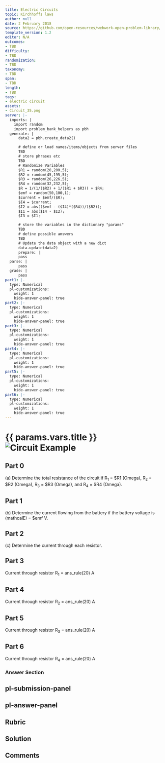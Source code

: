 ```yaml
---
title: Electric Circuits
topic: Kirchhoffs laws
author: null
date: 2 February 2018
source: https://github.com/open-resources/webwork-open-problem-library/tree/master/Contrib/BrockPhysics/College_Physics_Urone/21.Circuits_and_DC_Instruments/21-03.Kirchhoffs_Rules/21-03-009.pg
template_version: 1.2
editor: N/A
outcomes:
- TBD
difficulty:
- TBD
randomization:
- TBD
taxonomy:
- TBD
span:
- TBD
length:
- TBD
tags:
- electric circuit
assets:
- Circuit_35.png
server: |-
  imports: |
    import random
    import problem_bank_helpers as pbh
  generate: |
      data2 = pbh.create_data2()

      # define or load names/items/objects from server files
      TBD
      # store phrases etc
      TBD
      # Randomize Variables
      $R1 = random(20,200,5);
      $R2 = random(45,195,5);
      $R3 = random(26,226,5);
      $R4 = random(32,232,5);
      $R = 1/(1/($R2) + 1/($R1 + $R3)) + $R4;
      $emf = random(50,100,1);
      $current = $emf/($R);
      $I4 = $current;
      $I2 = abs(($emf - ($I4)*($R4))/($R2));
      $I1 = abs($I4 - $I2);
      $I3 = $I1;

      # store the variables in the dictionary "params"
      TBD
      # define possible answers
      TBD
      # Update the data object with a new dict
      data.update(data2)
      prepare: |
      pass
  parse: |
      pass
  grade: |
      pass
part1: |-
  type: Numerical
  pl-customizations:
    weight: 1
    hide-answer-panel: true
part2: |-
  type: Numerical
  pl-customizations:
    weight: 1
    hide-answer-panel: true
part3: |-
  type: Numerical
  pl-customizations:
    weight: 1
    hide-answer-panel: true
part4: |-
  type: Numerical
  pl-customizations:
    weight: 1
    hide-answer-panel: true
part5: |-
  type: Numerical
  pl-customizations:
    weight: 1
    hide-answer-panel: true
part6: |-
  type: Numerical
  pl-customizations:
    weight: 1
    hide-answer-panel: true
---
```


# {{ params.vars.title }}![Circuit Example](Circuit_35.png)

## Part 0 
(a) Determine the total resistance of the circuit if R<sub>1</sub> = $R1 (Omega), R<sub>2</sub> = $R2 (Omega), R<sub>3</sub> = $R3 (Omega), and R<sub>4</sub> = $R4 (Omega). 
## Part 1 
(b) Determine the current flowing from the battery if the battery voltage is (mathcalE) = $emf V. 
## Part 2 
(c) Determine the current through each resistor. 
## Part 3 
Current through resistor R<sub>1</sub> = ans_rule(20) A 
## Part 4 
Current through resistor R<sub>2</sub> = ans_rule(20) A 
## Part 5 
Current through resistor R<sub>3</sub> = ans_rule(20) A 
## Part 6 
Current through resistor R<sub>4</sub> = ans_rule(20) A 


### Answer Section 


## pl-submission-panel 


## pl-answer-panel 


## Rubric 


## Solution 


## Comments 


